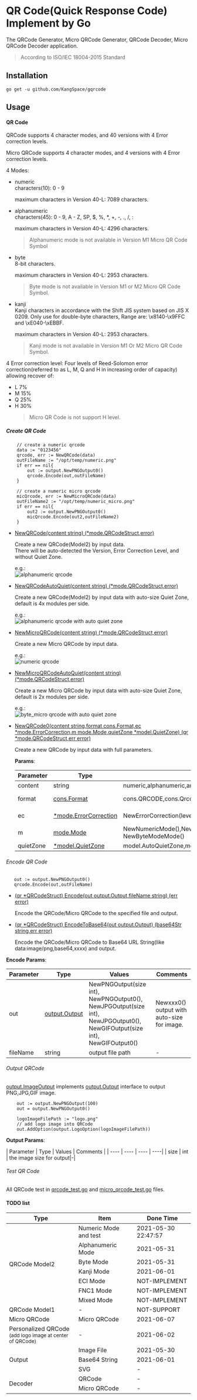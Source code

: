 # QR Code(Quick Response Code) Implement by Go
The QRCode Generator, Micro QRCode Generator, QRCode Decoder, Micro QRCode Decoder application.
> According to ISO/IEC 18004-2015 Standard  
> 

## Installation
```
go get -u github.com/KangSpace/gqrcode
```

## Usage
#### QR Code

QRCode supports 4 character modes, and 40 versions with 4 Error correction levels.

Micro QRCode supports 4 character modes, and 4 versions with 4 Error correction levels.

4 Modes: 
* numeric  
  characters(10): 0 - 9  
  
  maximum characters in Version 40-L: 7089 characters.
  
* alphanumeric  
  characters(45): 0 - 9, A - Z, SP, $, %, *, +, -, ., /, :  

  maximum characters in Version 40-L: 4296 characters.
  
  > Alphanumeric mode is not available in Version M1 Micro QR Code Symbol

* byte  
  8-bit characters.  

  maximum characters in Version 40-L: 2953 characters.

  > Byte mode is not available in Version M1 or M2 Micro QR Code Symbol.
   
* kanji  
  Kanji characters in accordance with the Shift JIS system based on JIS X 0209.
  Only use for double-byte characters, Range are: \x8140-\x9FFC and \xE040-\xEBBF.

  maximum characters in Version 40-L: 2953 characters.

  > Kanji mode is not available in Version M1 Or M2 Micro QR Code Symbol.


4 Error correction level:
Four levels of Reed-Solomon error correction(referred to as L, M, Q and H in increasing order of capacity)
allowing recover of:

- L 7%
- M 15%
- Q 25%
- H 30%
    > Micro QR Code is not support H level.

##### Create QR Code
```
    // create a numeric qrcode
    data := "0123456"
    qrcode, err := NewQRCode(data)   
    outFileName := "/opt/temp/numeric.png"
    if err == nil{
        out := output.NewPNGOutput0()
        qrcode.Encode(out,outFileName)
    }
    
    // create a numeric micro qrcode
    micQrcode, err := NewMicroQRCode(data)   
    outFileName2 := "/opt/temp/numeric_micro.png"
    if err == nil{
        out2 := output.NewPNGOutput0()
        micQrcode.Encode(out2,outFileName2)
    }
```


* [NewQRCode(content string) (*mode.QRCodeStruct,error)](qrcode.go)  
  
  Create a new QRCode(Model2) by input data.   
  There will be auto-detected the Version, Error Correction Level, and without Quiet Zone.

  e.g.:   
  ![alphanumeric qrcode](doc/images/qr/alphanumeric.jpg)


* [NewQRCodeAutoQuiet(content string) (*mode.QRCodeStruct,error)](qrcode.go)   
  
  Create a new QRCode(Model2) by input data with auto-size Quiet Zone, default is 4x modules per side.
  
  e.g.:  
  ![alphanumeric qrcode with auto quiet zone](doc/images/qr/alphanumeric_auto_quietzone.jpg)


* [NewMicroQRCode(content string) (*mode.QRCodeStruct,error)](qrcode.go)

  Create a new Micro QRCode by input data.
  
  e.g.:  
  ![numeric qrcode](doc/images/qr/numeric_micro_qrcode5.png)
  

* [NewMicroQRCodeAutoQuiet(content string) (*mode.QRCodeStruct,error)](qrcode.go)

  Create a new Micro QRCode by input data with auto-size Quiet Zone, default is 2x modules per side.
  
  e.g.:  
  ![byte_micro qrcode with auto quiet zone](doc/images/qr/byte_micro_qrcode15.png)

* [NewQRCode0(content string,format cons.Format,ec *mode.ErrorCorrection,m mode.Mode,quietZone *model.QuietZone) (qr *mode.QRCodeStruct,err error)](qrcode.go)

  Create a new QRCode by input data with full parameters.  

    **Params**:

    |  Parameter | Type | Values  | Comments |
    |  ----  | ---- | ----  | ----|
    | content  | string | numeric,alphanumeric,and other strings |-|
    | format  | [cons.Format](core/cons/constant.go) | cons.QRCODE,cons.QrcodeModel2,cons.MicroQrcode | cons.QRCODE same with cons.QrcodeModel2|
    | ec   | [*mode.ErrorCorrection](core/mode/errorcorrection.go) | NewErrorCorrection(level) | level in (cons.L,cons.M,cons.Q,cons.H)|
    | m   | [mode.Mode](core/mode/mode.go) | NewNumericMode(),NewAlphanumericMode(),NewKanjiModeMode(),	NewByteModeMode() | - |
    | quietZone   | [*model.QuietZone](core/model/quietzone.go) | model.AutoQuietZone,model.NoneQuietZone,NewQuietZone(size int)| - |


###### Encode QR Code

```
   out := output.NewPNGOutput0()
   qrcode.Encode(out,outFileName)
```
* [(qr *QRCodeStruct) Encode(out output.Output,fileName string) (err error)](core/mode/qrcodestruct.go)  

  Encode the QRCode/Micro QRCode to the specified file and output.


* [(qr *QRCodeStruct) EncodeToBase64(out output.Output) (base64Str string,err error)](core/mode/qrcodestruct.go)  

  Encode the QRCode/Micro QRCode to Base64 URL String(like data:image/png,base64,xxxx) and output.
    
**Encode Params**:

|  Parameter | Type | Values  | Comments |
|  ----  | ---- | ----  | ----|
| out  | [output.Output](core/output/output.go) | NewPNGOutput(size int), NewPNGOutput0(), NewJPGOutput(size int), NewJPGOutput0(), NewGIFOutput(size int), NewGIFOutput0() |Newxxx0() output with auto-size for image.|
| fileName  | string | output file path | - |

###### Output QRCode

   [output.ImageOutput](core/output/image_output.go) implements [output.Output](core/output/output.go) interface to output PNG,JPG,GIF image.
  ```
      out := output.NewPNGOutput(100)
      out = output.NewPNGOutput0()
    
      logoImageFilePath := "logo.png"
      // add logo image into QRCode
      out.AddOption(output.LogoOption(logoImageFilePath))
  ```

**Output Params**:

  |  Parameter | Type | Values  | Comments |
      |  ----  | ---- | ----  | ----|
  | size  | int | the image size for output|-|


###### Test QR Code

All QRCode test in [qrcode_test.go](qrcode_test.go) and [micro_qrcode_test.go](micro_qrcode_test.go) files.



#### TODO list

<table>
	<thead>
	    <th>Type</th>
	    <th>Item</th>
	    <th>Done Time</th>  
	</thead >
    <tbody>
        <tr >
            <td rowspan="7">QRCode Model2</td>
            <td>Numeric Mode and test</td>
            <td>2021-05-30 22:47:57</td>
        </tr>
        <tr>
            <td>Alphanumeric Mode</td>
            <td>2021-05-31</td>
        </tr>
        <tr>
            <td>Byte Mode</td>
            <td>2021-05-31</td>
        </tr>
        <tr>
            <td>Kanji Mode</td>
            <td>2021-06-01</td>
        </tr>
        <tr><td>ECI Mode</td>
            <td>NOT-IMPLEMENT</td>
        </tr>
        <tr>
            <td>FNC1 Mode</td>
            <td>NOT-IMPLEMENT</td>
        </tr>
        <tr>
            <td>Mixed Mode</td>
            <td>NOT-IMPLEMENT</td>
        </tr>
        <tr >
            <td >QRCode Model1</td>
            <td>-</td>
            <td>NOT-SUPPORT</td>
        </tr>
        <tr >
            <td >Micro QRCode</td>
            <td>Micro QRCode</td>
            <td>2021-06-07</td>
        </tr>
        <tr >
            <td >
                Personalized QRCode <br>
                <span style="font-size: smaller;">(add logo image at center of QRCode)</span>
            </td>
            <td>-</td>
            <td>2021-06-02</td>
        </tr>
        <tr >
            <td rowspan="3">
                Output
            </td>
            <td>Image File</td>
            <td>2021-05-30</td>
        </tr>
        <tr >
            <td>Base64 String</td>
            <td>2021-06-01</td>
        </tr>
        <tr >
            <td>SVG</td>
            <td>-</td>
        </tr>
        <tr >
            <td rowspan="2">
                Decoder
            </td>
            <td>QRCode</td>
            <td>-</td>
        </tr>
        <tr >
            <td>Micro QRCode</td>
            <td>-</td>
        </tr>
	</tbody>
</table>